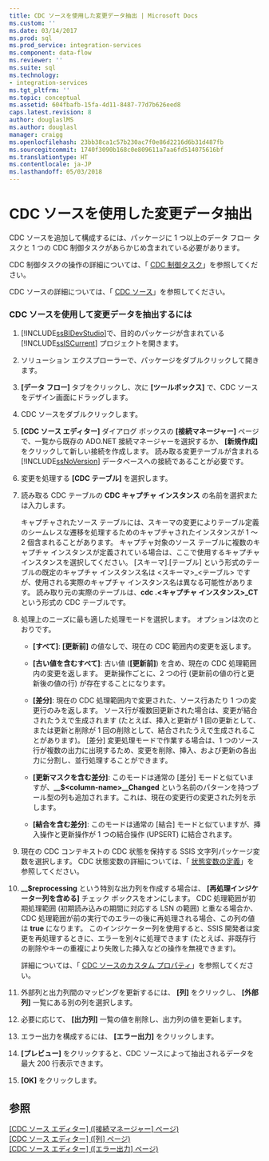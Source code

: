 ```yaml
---
title: CDC ソースを使用した変更データ抽出 | Microsoft Docs
ms.custom: ''
ms.date: 03/14/2017
ms.prod: sql
ms.prod_service: integration-services
ms.component: data-flow
ms.reviewer: ''
ms.suite: sql
ms.technology:
- integration-services
ms.tgt_pltfrm: ''
ms.topic: conceptual
ms.assetid: 604fbafb-15fa-4d11-8487-77d7b626eed8
caps.latest.revision: 8
author: douglaslMS
ms.author: douglasl
manager: craigg
ms.openlocfilehash: 23bb38ca1c57b230ac7f0e86d2216d6b31d487fb
ms.sourcegitcommit: 1740f3090b168c0e809611a7aa6fd514075616bf
ms.translationtype: HT
ms.contentlocale: ja-JP
ms.lasthandoff: 05/03/2018
---
```

# <a name="extract-change-data-using-the-cdc-source"></a>CDC ソースを使用した変更データ抽出
  CDC ソースを追加して構成するには、パッケージに 1 つ以上のデータ フロー タスクと 1 つの CDC 制御タスクがあらかじめ含まれている必要があります。  
  
 CDC 制御タスクの操作の詳細については、「 [CDC 制御タスク](../../integration-services/control-flow/cdc-control-task.md)」を参照してください。  
  
 CDC ソースの詳細については、「 [CDC ソース](../../integration-services/data-flow/cdc-source.md)」を参照してください。  
  
### <a name="to-extract-change-data-using-a-cdc-source"></a>CDC ソースを使用して変更データを抽出するには  
  
1.  [!INCLUDE[ssBIDevStudio](../../includes/ssbidevstudio-md.md)]で、目的のパッケージが含まれている [!INCLUDE[ssISCurrent](../../includes/ssiscurrent-md.md)] プロジェクトを開きます。  
  
2.  ソリューション エクスプローラーで、パッケージをダブルクリックして開きます。  
  
3.  **[データ フロー]** タブをクリックし、次に **[ツールボックス]** で、CDC ソースをデザイン画面にドラッグします。  
  
4.  CDC ソースをダブルクリックします。  
  
5.  **[CDC ソース エディター]** ダイアログ ボックスの **[接続マネージャー]** ページで、一覧から既存の ADO.NET 接続マネージャーを選択するか、 **[新規作成]** をクリックして新しい接続を作成します。 読み取る変更テーブルが含まれる [!INCLUDE[ssNoVersion](../../includes/ssnoversion-md.md)] データベースへの接続であることが必要です。  
  
6.  変更を処理する **[CDC テーブル]** を選択します。  
  
7.  読み取る CDC テーブルの **CDC キャプチャ インスタンス** の名前を選択または入力します。  
  
     キャプチャされたソース テーブルには、スキーマの変更によりテーブル定義のシームレスな遷移を処理するためのキャプチャされたインスタンスが 1 ～ 2 個含まれることがあります。 キャプチャ対象のソース テーブルに複数のキャプチャ インスタンスが定義されている場合は、ここで使用するキャプチャ インスタンスを選択してください。 [スキーマ].[テーブル] という形式のテーブルの既定のキャプチャ インスタンス名は \<スキーマ>_\<テーブル> ですが、使用される実際のキャプチャ インスタンス名は異なる可能性があります。 読み取り元の実際のテーブルは、**cdc .\<キャプチャ インスタンス>_CT** という形式の CDC テーブルです。  
  
8.  処理上のニーズに最も適した処理モードを選択します。 オプションは次のとおりです。  
  
    -   **[すべて]**: **[更新前]** の値なしで、現在の CDC 範囲内の変更を返します。  
  
    -   **[古い値を含むすべて]**: 古い値 (**[更新前]**) を含め、現在の CDC 処理範囲内の変更を返します。 更新操作ごとに、2 つの行 (更新前の値の行と更新後の値の行) が存在することになります。  
  
    -   **[差分]**: 現在の CDC 処理範囲内で変更された、ソース行あたり 1 つの変更行のみを返します。 ソース行が複数回更新された場合は、変更が結合されたうえで生成されます (たとえば、挿入と更新が 1 回の更新として、または更新と削除が 1 回の削除として、結合されたうえで生成されることがあります)。 [差分] 変更処理モードで作業する場合は、1 つのソース行が複数の出力に出現するため、変更を削除、挿入、および更新の各出力に分割し、並行処理することができます。  
  
    -   **[更新マスクを含む差分]**: このモードは通常の [差分] モードと似ていますが、**__$\<column-name>\__Changed** という名前のパターンを持つブール型の列も追加されます。これは、現在の変更行の変更された列を示します。  
  
    -   **[結合を含む差分]**: このモードは通常の [結合] モードと似ていますが、挿入操作と更新操作が 1 つの結合操作 (UPSERT) に結合されます。  
  
9. 現在の CDC コンテキストの CDC 状態を保持する SSIS 文字列パッケージ変数を選択します。 CDC 状態変数の詳細については、「 [状態変数の定義](../../integration-services/data-flow/define-a-state-variable.md)」を参照してください。  
  
10. **__$reprocessing** という特別な出力列を作成する場合は、 **[再処理インジケーター列を含める]** チェック ボックスをオンにします。 CDC 処理範囲が初期処理範囲 (初期読み込みの期間に対応する LSN の範囲) と重なる場合か、CDC 処理範囲が前の実行でのエラーの後に再処理される場合、この列の値は **true** になります。 このインジケーター列を使用すると、SSIS 開発者は変更を再処理するときに、エラーを別々に処理できます (たとえば、非既存行の削除やキーの重複により失敗した挿入などの操作を無視できます)。  
  
     詳細については、「 [CDC ソースのカスタム プロパティ](../../integration-services/data-flow/cdc-source-custom-properties.md)」を参照してください。  
  
11. 外部列と出力列間のマッピングを更新するには、 **[列]** をクリックし、 **[外部列]** 一覧にある別の列を選択します。  
  
12. 必要に応じて、 **[出力列]** 一覧の値を削除し、出力列の値を更新します。  
  
13. エラー出力を構成するには、 **[エラー出力]** をクリックします。  
  
14. **[プレビュー]** をクリックすると、CDC ソースによって抽出されるデータを最大 200 行表示できます。  
  
15. **[OK]** をクリックします。  
  
## <a name="see-also"></a>参照  
 [[CDC ソース エディター] ([接続マネージャー] ページ)](../../integration-services/data-flow/cdc-source-editor-connection-manager-page.md)   
 [[CDC ソース エディター] ([列] ページ)](../../integration-services/data-flow/cdc-source-editor-columns-page.md)   
 [[CDC ソース エディター] &#40;[エラー出力] ページ&#41;](../../integration-services/data-flow/cdc-source-editor-error-output-page.md)  
  
  
